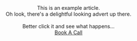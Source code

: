 <!-- Cheap Vertical Space -->
<div class="white-bg" style="height:2em;">
</div>
<!-- End of Cheap Vertical Space -->
<div class="row">
    <div class="col-md-2 offset-md-5 fit-width">
        <div class='goodloopad' data-format='medium-rectangle' data-mobile-format='medium-rectangle'></div>
                <script src='//as.good-loop.com/unit.js' async></script>
    </div>
</div>
<!-- Cheap Vertical Space -->
<div class="white-bg" style="height:2em;">
</div>
<!-- End of Cheap Vertical Space -->
<div class="row">
    <div class="col-md-6 offset-md-3 fit-width">
        <span class="gl-font-1 gl-big-body-text">
            <center>
                This is an example article.
                <br>
                Oh look, there's a delightful looking advert up there.
                <br>
                <br>
                Better click it and see what happens...
                <br>
                <a href="https://www.good-loop.com/contact-us" class="gl-button-link" target="_blank" >Book A Call</a>
            </center>
        </span>
    </div>
</div>